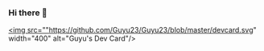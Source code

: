 ### Hi there 👋

<a href="https://app.daily.dev/guyu"><img src=""https://github.com/Guyu23/Guyu23/blob/master/devcard.svg" width="400" alt="Guyu's Dev Card"/></a>

<!--
**Guyu23/Guyu23** is a ✨ _special_ ✨ repository because its `README.md` (this file) appears on your GitHub profile.

Here are some ideas to get you started:

- 🔭 I’m currently working on ...
- 🌱 I’m currently learning ...
- 👯 I’m looking to collaborate on ...
- 🤔 I’m looking for help with ...
- 💬 Ask me about ...
- 📫 How to reach me: ...
- 😄 Pronouns: ...
- ⚡ Fun fact: ...
-->

